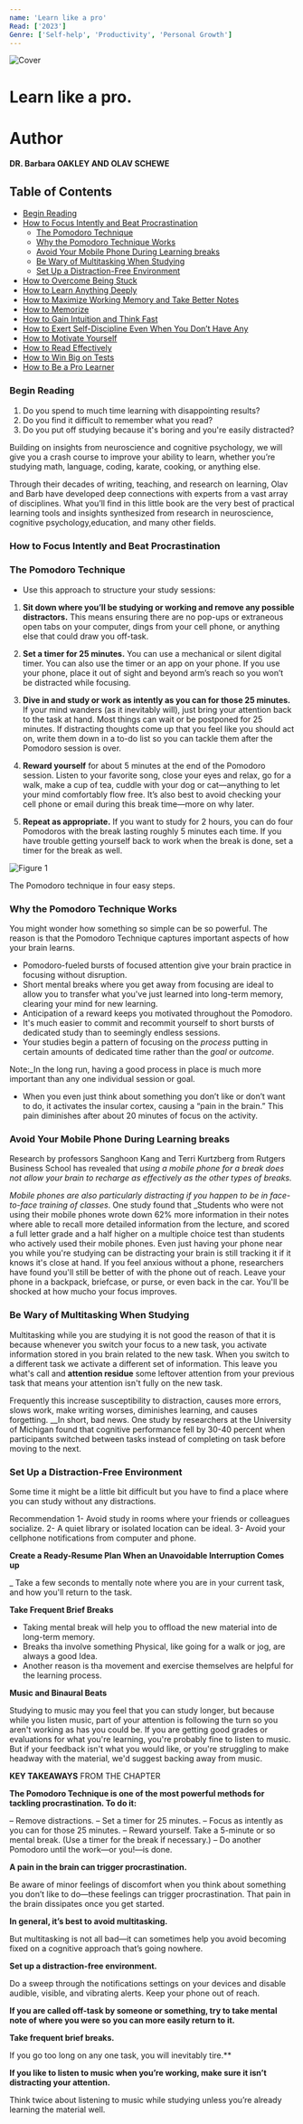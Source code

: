 ```yaml
---
name: 'Learn like a pro'
Read: ['2023']
Genre: ['Self-help', 'Productivity', 'Personal Growth']
---
```


![Cover](./assets/cover.jpg)


# Learn like a pro.

# Author

**DR. Barbara OAKLEY AND OLAV SCHEWE**

## Table of Contents

 - [Begin Reading](#begin-reading)
 - [How to Focus Intently and Beat Procrastination](#How-to-focus-intentlyandbeatprocrastination)
     - [The Pomodoro Technique](#the-pomodoro-technique)
     - [Why the Pomodoro Technique Works](#Why-the-Pomodoro-Technique-Works)
     - [Avoid Your Mobile Phone During Learning breaks](#Avoid-Your-Mobile-Phone-During-Learning-breaks)
     - [Be Wary of Multitasking When Studying](#Be-Wary-of-Multitasking-When-Studying)
     - [Set Up a Distraction-Free Environment](#Set-Up-a-Distraction-Free-Environment)
 - [How to Overcome Being Stuck](#HowtoOvercomeBeingStuck)
 - [How to Learn Anything Deeply](#HowtoLearnAnythingDeeply)
 - [How to Maximize Working Memory and Take Better Notes](#HowtoMaximizeWorkingMemoryandTakeBetterNotes)
 - [How to Memorize](#howtomemorize)
 - [How to Gain Intuition and Think Fast](#wowtogainintuitionandthinkfast)  
 - [How to Exert Self-Discipline Even When You Don’t Have Any](#howtoexertself-disciplineevenwhenyoudon'thaveany)
 - [How to Motivate Yourself](#howtomotivateyourself)
 - [How to Read Effectively](#howtohreadeffectively)
 - [How to Win Big on Tests](#howtowinbigontests)
 - [How to Be a Pro Learner](#howtobeaprolearner)

### Begin Reading

1. Do you spend to much time learning with disappointing results?
2. Do you find it difficult to remember what you read?
3. Do you put off studying because it's boring and you're easily distracted?

Building on insights from neuroscience and cognitive psychology, we will give you a crash course to improve your ability to learn, whether you’re studying math, language, coding, karate, cooking, or anything else.

Through their decades of writing, teaching, and research on learning, Olav and Barb have developed deep connections with experts from a vast array of disciplines. What you’ll find in this little
book are the very best of practical learning tools and insights synthesized from research in neuroscience, cognitive psychology,education, and many other fields.

### How to Focus Intently and Beat Procrastination

### The Pomodoro Technique
  
  - Use this approach to structure your study sessions:

  1. **Sit down where you’ll be studying or working and remove any possible distractors.** This means ensuring there are no pop-ups or extraneous open tabs on your computer, dings from your cell phone, or anything else that could draw you off-task.

  2. **Set a timer for 25 minutes.** You can use a mechanical or silent digital timer. You can also use the timer or an app on your phone. If you use your phone, place it out of sight and beyond arm’s reach so you won’t be distracted while focusing.

  3. **Dive in and study or work as intently as you can for those 25 minutes.** If your mind wanders (as it inevitably will), just bring your attention back to the task at hand. Most things can wait or be postponed for 25 minutes. If distracting thoughts come up that you feel like you should act on, write them down in a to-do list so you can tackle them after the Pomodoro session is over. 

  4. **Reward yourself** for about 5 minutes at the end of the Pomodoro session. Listen to your favorite song, close your
     eyes and relax, go for a walk, make a cup of tea, cuddle with your dog or cat—anything to let your mind comfortably flow free. It’s also best to avoid checking your cell phone or email during this break time—more on why later.

  5. **Repeat as appropriate.** If you want to study for 2 hours, you can do four Pomodoros with the break lasting roughly 5 minutes each time. If you have trouble getting yourself back to work when the break is done, set a timer for the break as well.

  ![Figure 1](./assets/figure1.jpg)

  
  The Pomodoro technique in four easy steps. 

  ### Why the Pomodoro Technique Works
 
 You might wonder how something so simple can be so powerful. The reason is that the Pomodoro Technique captures important aspects
of how your brain learns.
  
  * Pomodoro-fueled bursts of focused attention give your brain practice in focusing without disruption. 
  * Short mental breaks where you get away from focusing are ideal to allow you to transfer what you've just learned into long-term memory, clearing your mind for new learning.
  * Anticipation of a reward keeps you motivated throughout the Pomodoro.
  * It's much easier to commit and recommit yourself to short bursts of dedicated study than to seemingly endless sessions.
  * Your studies begin a pattern of focusing on the _process_ putting in certain amounts of dedicated time rather than the _goal_ or _outcome_.
  
   Note:_In the long run, having a good process in place is much more important than any one individual session or goal.
  * When you even just think about something you don’t like or don’t want to do, it activates the insular cortex, causing a “pain in the brain.” This pain diminishes after about 20 minutes of focus on the activity.

### Avoid Your Mobile Phone During Learning breaks

Research by professors Sanghoon Kang and Terri Kurtzberg from Rutgers Business School has revealed that *using a mobile phone for a break does not allow your brain to recharge as effectively as the other types of breaks.*

*Mobile phones are also particularly distracting if you happen to be in face-to-face training of classes*. One study found that _Students who were not using their mobile phones wrote down 62% more information in their notes  where able to recall more detailed information from the lecture, and scored a full letter grade and a half higher on a multiple choice test than students who actively used their mobile phones. Even just having your phone near you while you're studying can be distracting your brain is still tracking it if it knows it's close at hand.
If you feel anxious without a phone, researchers have found you'll still be better of with the phone out of reach. Leave your phone in a backpack, briefcase, or purse, or even back in the car. You'll be shocked at how mucho your focus improves. 

### Be Wary of Multitasking When Studying

Multitasking while you are studying it is not good the reason of that it is because whenever you switch your focus to a new task, you activate information stored in you brain related to the new task. When you switch to a different task we activate a different set of information. This leave you what's call and __attention residue__ some leftover attention from your previous task that means your attention isn't fully on the new task. 

Frequently this increase susceptibility to distraction, causes more errors, slows work, make writing worses, diminishes learning, and causes forgetting. __In short, bad news. One study by researchers at the University of Michigan found that cognitive performance fell by 30-40 percent when participants switched between tasks instead of completing on task before moving to the next. 

### Set Up a Distraction-Free Environment
Some time it might be a little bit difficult but you have to find a place where you can study without any distractions. 

Recommendation
1- Avoid study in rooms where your friends or colleagues socialize. 
2- A quiet library or isolated location can be ideal. 
3- Avoid your cellphone notifications from computer and phone. 

__Create a Ready-Resume Plan When an Unavoidable Interruption Comes up__

_ Take a few seconds to mentally note where you are in your current task, and how you'll return to the task. 

__Take Frequent Brief Breaks__

- Taking mental break will help you to offload the new material into de long-term memory.
- Breaks tha involve something Physical, like going for a walk or jog, are always a good Idea. 
- Another reason is tha movement and exercise themselves are helpful for the learning process. 

__Music and Binaural Beats__

Studying to music may you feel that you can study longer, but because while you listen music, part of your attention is
following the turn so you aren't working as has you could be. If you are getting good grades or evaluations for what you're
learning, you're probably fine to listen to music. But if your feedback isn't what you would like, or you're struggling to make
headway with the material, we'd suggest backing away from music. 


**KEY TAKEAWAYS** 
FROM THE CHAPTER

**The Pomodoro Technique is one of the most powerful methods for tackling procrastination. To do it:**

– Remove distractions.
– Set a timer for 25 minutes.
– Focus as intently as you can for those 25 minutes.
– Reward yourself. Take a 5-minute or so mental break. (Use a timer for the break if necessary.)
– Do another Pomodoro until the work—or you!—is done.

**A pain in the brain can trigger procrastination.** 

Be aware of minor feelings of discomfort when you think about something you don’t like to do—these feelings can trigger procrastination.
That pain in the brain dissipates once you get started.

**In general, it’s best to avoid multitasking.**
 
 But multitasking is not all bad—it can sometimes help you avoid becoming fixed on a cognitive approach that’s going nowhere.

**Set up a distraction-free environment.**

 Do a sweep through the notifications settings on your devices and disable audible, visible, and vibrating alerts. Keep your phone out of reach.

**If you are called off-task by someone or something, try to take mental note of where you were so you can more easily return to it.**

**Take frequent brief breaks.**
 
 If you go too long on any one task, you will inevitably tire.**

**If you like to listen to music when you’re working, make sure it isn’t distracting your attention.** 
 
 Think twice about listening to music while studying unless you’re already learning the material well.


